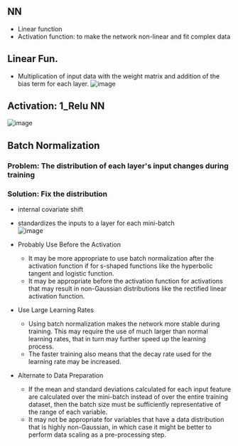 ## NN
* Linear function
* Activation function: to make the network non-linear and fit complex data

## Linear Fun.
* Multiplication of input data with the weight matrix and addition of the bias term for each layer.
![image](https://user-images.githubusercontent.com/46463022/144874276-bf7d66f9-58de-489e-bcd4-398c9c53183a.png)

## Activation: 1_Relu NN
![image](https://user-images.githubusercontent.com/46463022/144874444-85fc50f5-3b26-4f19-8e60-efaf8a736084.png)

## Batch Normalization
### Problem: The distribution of each layer's input changes during training
### Solution: Fix the distribution
*  internal covariate shift
*  standardizes the inputs to a layer for each mini-batch  
![image](https://user-images.githubusercontent.com/46463022/144901870-56f293e1-778c-4e29-849c-0a4704f870e2.png)

* Probably Use Before the Activation
  * It may be more appropriate to use batch normalization after the activation function if for s-shaped functions like the hyperbolic tangent and logistic function.
  * It may be appropriate before the activation function for activations that may result in non-Gaussian distributions like the rectified linear activation function.

* Use Large Learning Rates
  * Using batch normalization makes the network more stable during training. This may require the use of much larger than normal learning rates, that in turn may further speed up the learning process.
  * The faster training also means that the decay rate used for the learning rate may be increased.

* Alternate to Data Preparation
  * If the mean and standard deviations calculated for each input feature are calculated over the mini-batch instead of over the entire training dataset, then the batch size must be sufficiently representative of the range of each variable.
  * It may not be appropriate for variables that have a data distribution that is highly non-Gaussian, in which case it might be better to perform data scaling as a pre-processing step.


